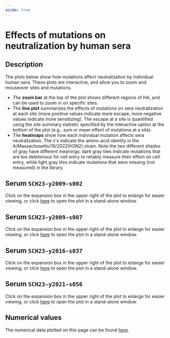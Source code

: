 ```yaml
---
aside: true
---
```


# Effects of mutations on neutralization by human sera

## Description
The plots below show how mutations affect neutralization by individual human sera. These plots are interactive, and allow you to zoom and mouseover sites and mutations.
- The **zoom bar** at the top of the plot shows different regions of HA, and can be used to zoom in on specific sites.
- The **line plot** summarizes the effects of mutations on sera neutralization at each site (more positive values indicate more escape, more negative values indicate more sensitizing). The escape at a site is quantified using the site summary statistic specified by the interactive option at the bottom of the plot (e.g., sum or mean effect of mutations at a site).
- The **heatmaps** show how each individual mutation affects sera neutralization. The `X`'s indicate the amino-acid identity in the A/Massachusetts/18/2022(H3N2) strain. Note the two different shades of gray have different meanings: dark gray tiles indicate mutations that are too deleterious for cell entry to reliably measure their effect on cell entry, while light gray tiles indicate mutations that were missing (not measured) in the library.

## Serum `SCH23-y2009-s002`
Click on the expansion box in the upper right of the plot to enlarge for easier viewing, or click [here](https://dms-vep.org/Flu_H3_Massachusetts2022_DMS/htmls/SCH23-y2009-s002_mut_effect.html) to open the plot in a stand-alone window.
<Figure caption="Effects of mutations on neutralization by serum SCH23-y2009-s002">
    <Altair :showShadow="true" :spec-url="'htmls/SCH23-y2009-s002_mut_effect.html'"></Altair>
</Figure>

## Serum `SCH23-y2009-s007`
Click on the expansion box in the upper right of the plot to enlarge for easier viewing, or click [here](https://dms-vep.org/Flu_H3_Massachusetts2022_DMS/htmls/SCH23-y2009-s007_mut_effect.html) to open the plot in a stand-alone window.
<Figure caption="Effects of mutations on neutralization by serum SCH23-y2009-s007">
    <Altair :showShadow="true" :spec-url="'htmls/SCH23-y2009-s007_mut_effect.html'"></Altair>
</Figure>

## Serum `SCH23-y2016-s037`
Click on the expansion box in the upper right of the plot to enlarge for easier viewing, or click [here](https://dms-vep.org/Flu_H3_Massachusetts2022_DMS/htmls/SCH23-y2016-s037_mut_effect.html) to open the plot in a stand-alone window.
<Figure caption="Effects of mutations on neutralization by serum SCH23-y2016-s037">
    <Altair :showShadow="true" :spec-url="'htmls/SCH23-y2016-s037_mut_effect.html'"></Altair>
</Figure>

## Serum `SCH23-y2021-s056`
Click on the expansion box in the upper right of the plot to enlarge for easier viewing, or click [here](https://dms-vep.org/Flu_H3_Massachusetts2022_DMS/htmls/SCH23-y2021-s056_mut_effect.html) to open the plot in a stand-alone window.
<Figure caption="Effects of mutations on neutralization by serum SCH23-y2021-s056">
    <Altair :showShadow="true" :spec-url="'htmls/SCH23-y2021-s056_mut_effect.html'"></Altair>
</Figure>

## Numerical values
The numerical data plotted on this page can be found [here](https://github.com/dms-vep/Flu_H3_Massachusetts2022_DMS/blob/main/results/summaries/Phenotypes_per_antibody_escape.csv).
